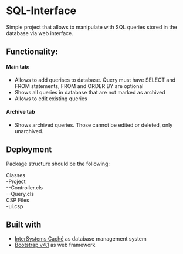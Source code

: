 # SQL-Interface

Simple project that allows to manipulate with SQL queries stored in the database via web interface.

## Functionality:
#### Main tab: 
- Allows to add querises to database. Query must have SELECT and FROM statements, FROM and ORDER BY are optional
- Shows all queries in database that are not marked as archived
- Allows to edit existing queries

#### Archive tab
- Shows archived queries. Those cannot be edited or deleted, only unarchived. 

## Deployment
Package structure should be the following:

Classes<br>
 -Project<br>
 --Controller.cls<br>
 --Query.cls<br>
CSP Files<br>
 -ui.csp<br>

## Built with
- [InterSystems Caché](http://www.intersystems.com/ru/our-products/cache/cache-overview/) as database management system
- [Bootstrap v4.1](https://getbootstrap.com/) as web framework
